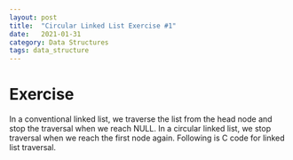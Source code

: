 ```yaml
---
layout: post
title:  "Circular Linked List Exercise #1"
date:   2021-01-31
category: Data Structures
tags: data_structure
---
```

# Exercise
In a conventional linked list, we traverse the list from the head node and stop the traversal when we reach NULL. In a circular linked list, we stop traversal when we reach the first node again. Following is C code for linked list traversal. 
